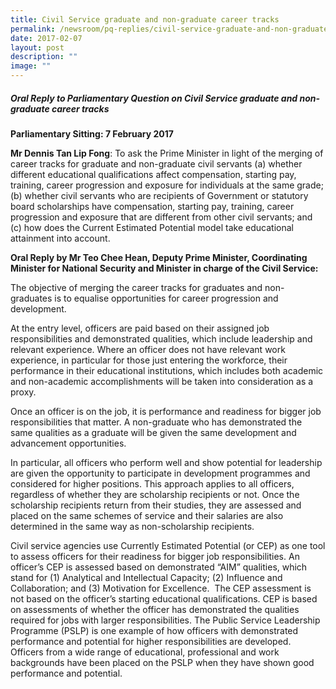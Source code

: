 ```yaml
---
title: Civil Service graduate and non‑graduate career tracks
permalink: /newsroom/pq-replies/civil-service-graduate-and-non-graduate-career-tracks/
date: 2017-02-07
layout: post
description: ""
image: ""
---
```

##### Oral Reply to Parliamentary Question on Civil Service graduate and non-graduate career tracks

**Parliamentary Sitting: 7 February 2017**  
  
**Mr Dennis Tan Lip Fong**: To ask the Prime Minister in light of the merging of career tracks for graduate and non-graduate civil servants (a) whether different educational qualifications affect compensation, starting pay, training, career progression and exposure for individuals at the same grade; (b) whether civil servants who are recipients of Government or statutory board scholarships have compensation, starting pay, training, career progression and exposure that are different from other civil servants; and (c) how does the Current Estimated Potential model take educational attainment into account.   
  
**Oral Reply by Mr Teo Chee Hean, Deputy Prime Minister, Coordinating Minister for National Security and Minister in charge of the Civil Service:**
  
The objective of merging the career tracks for graduates and non-graduates is to equalise opportunities for career progression and development.   
  
At the entry level, officers are paid based on their assigned job responsibilities and demonstrated qualities, which include leadership and relevant experience. Where an officer does not have relevant work experience, in particular for those just entering the workforce, their performance in their educational institutions, which includes both academic and non-academic accomplishments will be taken into consideration as a proxy.  
  
Once an officer is on the job, it is performance and readiness for bigger job responsibilities that matter. A non-graduate who has demonstrated the same qualities as a graduate will be given the same development and advancement opportunities.   
  
In particular, all officers who perform well and show potential for leadership are given the opportunity to participate in development programmes and considered for higher positions. This approach applies to all officers, regardless of whether they are scholarship recipients or not. Once the scholarship recipients return from their studies, they are assessed and placed on the same schemes of service and their salaries are also determined in the same way as non-scholarship recipients.  
  
Civil service agencies use Currently Estimated Potential (or CEP) as one tool to assess officers for their readiness for bigger job responsibilities. An officer’s CEP is assessed based on demonstrated “AIM” qualities, which stand for (1) Analytical and Intellectual Capacity; (2) Influence and Collaboration; and (3) Motivation for Excellence.  The CEP assessment is not based on the officer’s starting educational qualifications. CEP is based on assessments of whether the officer has demonstrated the qualities required for jobs with larger responsibilities. The Public Service Leadership Programme (PSLP) is one example of how officers with demonstrated performance and potential for higher responsibilities are developed. Officers from a wide range of educational, professional and work backgrounds have been placed on the PSLP when they have shown good performance and potential.
